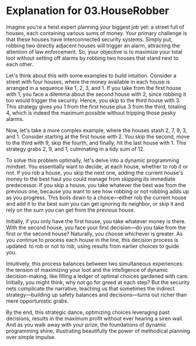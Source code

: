 # Explanation for 03.HouseRobber

Imagine you're a heist expert planning your biggest job yet: a street full of houses, each containing various sums of money. Your primary challenge is that these houses have interconnected security systems. Simply put, robbing two directly adjacent houses will trigger an alarm, attracting the attention of law enforcement. So, your objective is to maximize your total loot without setting off alarms by robbing two houses that stand next to each other.

Let's think about this with some examples to build intuition. Consider a street with four houses, where the money available in each house is arranged in a sequence like 1, 2, 3, and 1. If you take from the first house with 1, you face a dilemma about the second house with 2, since robbing it too would trigger the security. Hence, you skip to the third house with 3. This strategy gives you 1 from the first house plus 3 from the third, totaling 4, which is indeed the maximum possible without tripping those pesky alarms.

Now, let's take a more complex example, where the houses stash 2, 7, 9, 3, and 1. Consider starting at the first house with 2. You skip the second, move to the third with 9, skip the fourth, and finally, hit the last house with 1. This strategy grabs 2, 9, and 1, culminating in a tidy sum of 12.

To solve this problem optimally, let's delve into a dynamic programming mindset. You essentially want to decide, at each house, whether to rob it or not. If you rob a house, you skip the next one, adding the current house's money to the best haul you could manage from skipping its immediate predecessor. If you skip a house, you take whatever the best was from the previous one, because you want to see how robbing or not robbing adds up as you progress. This boils down to a choice—either rob the current house and add it to the best sum you can get ignoring its neighbor, or skip it and rely on the sum you can get from the previous house.

Initially, if you only have the first house, you take whatever money is there. With the second house, you face your first decision—do you take from the first or the second house? Naturally, you choose whichever is greater. As you continue to process each house in the line, this decision process is updated: to rob or not to rob, using results from earlier choices to guide you.

Intuitively, this process balances between two simultaneous experiences: the tension of maximizing your loot and the intelligence of dynamic decision-making, like filling a ledger of optimal choices gardened with care. Initially, you might think, why not go for greed at each step? But the security nets complicate the narrative, teaching us that sometimes the indirect strategy—building up safety balances and decisions—turns out richer than mere opportunistic grabs.

By the end, this strategic dance, optimizing choices leveraging past decisions, results in the maximum profit without ever hearing a siren wail. And as you walk away with your prize, the foundations of dynamic programming shine, illustrating beautifully the power of methodical planning over simple impulse.